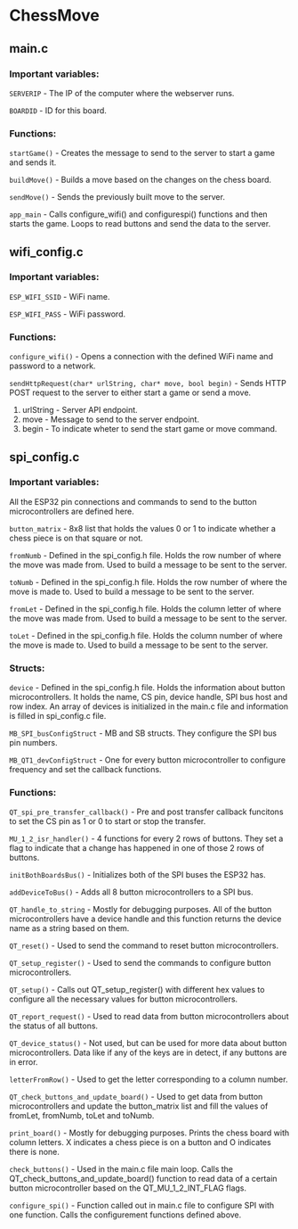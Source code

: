 # ChessMove


## main.c

### Important variables:

`SERVERIP` - The IP of the computer where the webserver runs.

`BOARDID` - ID for this board.

### Functions:

`startGame()` - Creates the message to send to the server to start a game and sends it. 

`buildMove()` - Builds a move based on the changes on the chess board.

`sendMove()` - Sends the previously built move to the server.

`app_main` - Calls configure_wifi() and configurespi() functions and then starts the game. Loops to read buttons and send the data to the server.



## wifi_config.c

### Important variables:

`ESP_WIFI_SSID` - WiFi name.

`ESP_WIFI_PASS` - WiFi password.

### Functions:

`configure_wifi()` - Opens a connection with the defined WiFi name and password to a network.

`sendHttpRequest(char* urlString, char* move, bool begin)` - Sends HTTP POST request to the server to either start a game or send a move.

1) urlString - Server API endpoint.
2) move - Message to send to the server endpoint.
3) begin - To indicate wheter to send the start game or move command.


## spi_config.c

### Important variables:

All the ESP32 pin connections and commands to send to the button microcontrollers are defined here.

`button_matrix` - 8x8 list that holds the values 0 or 1 to indicate whether a chess piece is on that square or not.

`fromNumb` - Defined in the spi_config.h file. Holds the row number of where the move was made from. Used to build a message to be sent to the server.

`toNumb` - Defined in the spi_config.h file. Holds the row number of where the move is made to. Used to build a message to be sent to the server.

`fromLet` - Defined in the spi_config.h file. Holds the column letter of where the move was made from. Used to build a message to be sent to the server.

`toLet` - Defined in the spi_config.h file. Holds the column number of where the move is made to. Used to build a message to be sent to the server.

### Structs:

`device` - Defined in the spi_config.h file. Holds the information about button microcontrollers. It holds the name, CS pin, device handle, SPI bus host and row index. An array of devices is initialized in the main.c file and information is filled in spi_config.c file.

`MB_SPI_busConfigStruct` - MB and SB structs. They configure the SPI bus pin numbers.

`MB_QT1_devConfigStruct` - One for every button microcontroller to configure frequency and set the callback functions.

### Functions:

`QT_spi_pre_transfer_callback()` - Pre and post transfer callback funcitons to set the CS pin as 1 or 0 to start or stop the transfer.

`MU_1_2_isr_handler()` - 4 functions for every 2 rows of buttons. They set a flag to indicate that a change has happened in one of those 2 rows of buttons.

`initBothBoardsBus()` - Initializes both of the SPI buses the ESP32 has.

`addDeviceToBus()` - Adds all 8 button microcontrollers to a SPI bus.

`QT_handle_to_string` - Mostly for debugging purposes. All of the button microcontrollers have a device handle and this function returns the device name as a string based on them.

`QT_reset()` - Used to send the command to reset button microcontrollers.

`QT_setup_register()` - Used to send the commands to configure button microcontrollers.

`QT_setup()` - Calls out QT_setup_register() with different hex values to configure all the necessary values for button microcontrollers.

`QT_report_request()` - Used to read data from button microcontrollers about the status of all buttons.

`QT_device_status()` - Not used, but can be used for more data about button microcontrollers. Data like if any of the keys are in detect, if any buttons are in error.

`letterFromRow()` - Used to get the letter corresponding to a column number.

`QT_check_buttons_and_update_board()` - Used to get data from button microcontrollers and update the button_matrix list and fill the values of fromLet, fromNumb, toLet and toNumb.

`print_board()` - Mostly for debugging purposes. Prints the chess board with column letters. X indicates a chess piece is on a button and O indicates there is none.

`check_buttons()` - Used in the main.c file main loop. Calls the QT_check_buttons_and_update_board() function to read data of a certain button microcontroller based on the QT_MU_1_2_INT_FLAG flags.

`configure_spi()` - Function called out in main.c file to configure SPI with one function. Calls the configurement functions defined above.
